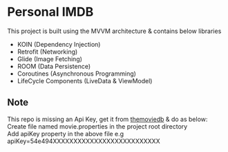 # Personal IMDB

This project is built using the MVVM architecture & contains below libraries

* KOIN (Dependency Injection)
* Retrofit (Networking)
* Glide (Image Fetching)
* ROOM (Data Persistence)
* Coroutines (Asynchronous Programming)
* LifeCycle Components (LiveData & ViewModel)

## Note
This repo is missing an Api Key, get it from [themoviedb](https://www.themoviedb.org/) & do as below:\
Create file named movie.properties in the project root directory\
Add apiKey property in the above file e.g apiKey=54e494XXXXXXXXXXXXXXXXXXXXXXXXXX
